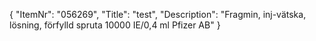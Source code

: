 {
  "ItemNr": "056269",
  "Title": "test",
  "Description": "Fragmin, inj-vätska, lösning, förfylld spruta 10000 IE/0,4 ml Pfizer AB"
}